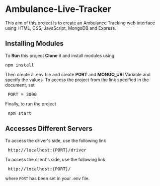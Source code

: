 # Ambulance-Live-Tracker

This aim of this project is to create an Ambulance Tracking web interface using HTML, CSS, JavaScript, MongoDB and Express. 

## Installing Modules

To <b>Run</b> this project <b>Clone</b> it and install modules using
<pre>npm install</pre>
Then create a .env file and create <b>PORT</b> and <b>MONGO_URI</b> Variable and specify the values. To access the project from the link specified in the document, set 
<pre> PORT = 3000</pre>

Finally, to run the project 
<pre> npm start </pre>

## Accesses Different Servers

To access the driver's side, use the following link 
<pre> http://localhost:{PORT}/driver</pre>


To access the client's side, use the following link 
<pre> http://localhost:{PORT}/</pre>


where <code>PORT</code> has been set in your .env file. 
